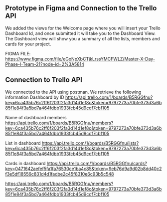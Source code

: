 ## Prototype in Figma and Connection to the Trello API

We added the views for the Welcome page where you will insert your Trello Dashboard Id, and once submitted it will take you to the Dashboard View.
The Dashboard view will show you a summary of all the lists, members and cards for your project.

FIGMA FILE: https://www.figma.com/file/eGoNpXbCTjkLrssYMCFWLZ/Master-X-Day-Phase-I-Team-21?node-id=2%3A5814

## Connection to Trello API

We connected to the API using postman. We retrieve the following information 
Dashboard by ID
https://api.trello.com/1/boards/B5RGGfnu?key=6ca435b76c2ff6f203f2fa3d14d1ef8c&token=9797273a70bfe373d3a6b85f1e84f3a5bd7a464fdbb1933fcb45d9cdf7cbf105

Name of dashboard members
https://api.trello.com/1/boards/B5RGGfnu/members?key=6ca435b76c2ff6f203f2fa3d14d1ef8c&token=9797273a70bfe373d3a6b85f1e84f3a5bd7a464fdbb1933fcb45d9cdf7cbf105

List in dashboard
https://api.trello.com/1/boards/B5RGGfnu/lists?key=6ca435b76c2ff6f203f2fa3d14d1ef8c&token=9797273a70bfe373d3a6b85f1e84f3a5bd7a464fdbb1933fcb45d9cdf7cbf105

Cards in dashboard
https://api.trello.com/1/boards/B5RGGfnu/cards?key=0471642aefef5fa1fa76530ce1ba4c85&token=9eb76d9a9d02b8dd40c2f3e5df18556c831d4d1fadbe2c45f8310e6c93b5c548

https://api.trello.com/1/boards/B5RGGfnu/members?key=6ca435b76c2ff6f203f2fa3d14d1ef8c&token=9797273a70bfe373d3a6b85f1e84f3a5bd7a464fdbb1933fcb45d9cdf7cbf105

